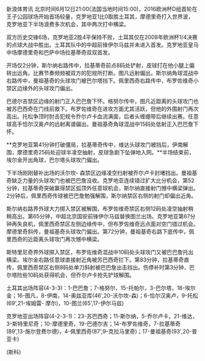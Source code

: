 
新浪体育讯
北京时间6月12日21:00(法国当地时间15:00)，2016欧洲杯D组首轮在王子公园球场开始首场较量，克罗地亚1比0取胜土耳其，摩德里奇打入世界波，克罗地亚下半场浪费多次机会，其中两次打中横梁。

双方历史交锋6场，克罗地亚2胜4平保持不败，土耳其仅在2008年欧洲杯1/4决赛的点球大战中胜出。土耳其队中的中超前锋伊尔马兹并未进入首发。克罗地亚皇马中场摩德里奇和巴萨中场拉基蒂奇双双首发。

开场仅2分钟，斯尔纳右路传中，拉基蒂奇前点8码处铲射，皮球打在他小腿上偏转出远角。比赛节奏频频被双方的犯规所打断。图凡远射偏出。斯尔纳角球混战中右路传中，曼祖基奇的头球攻门被巴尔塔挡下。佩里西奇右路传中，布罗佐维奇小禁区边缘外的头球攻门偏出。


巴德尔吉禁区边缘的射门正入巴巴詹下怀。格努尔传中，图凡近距离的头球攻门也被苏巴西奇在门线前救下。布罗佐维奇在进攻方面尤其活跃，但他的外围射门再次高出。托松争顶时肘击犯规令乔尔卢卡血流满面，后者头缠绷带后继续出赛。任意球高手恰尔汉奥卢的远射离谱偏出。曼祖基奇角球混战中15码处低射正入巴巴詹下怀。


**克罗地亚第41分钟打破僵局，拉基蒂奇传中，维达头球攻门被挡后，伊南解围，摩德里奇25码处迎球半凌空抽射，皮球急剧下坠弹地入网。**半场结束前，埃尔金开出角球，巴尔塔头球攻门偏出。


下半场刚刚替补出场的沃尔坎-
森禁区边缘凌空扫射被乔尔卢卡封堵挡出。曼祖基奇缺乏力量的头球攻门也被巴巴詹没收。克罗地亚连续错过扩大比分机会，第52分钟，拉基蒂奇突破赢得禁区弧顶外任意球机会，斯尔纳直接射门憾中横梁弹出。2分钟后，佩里西奇传球被巴巴詹勉强解围，斯尔纳禁区右侧的射门却偏出近角。


斯尔纳右路界外球大力掷入禁区被解围，布罗佐维奇禁区右侧12码处凌空抽射稍稍高出。第65分钟，中超北京国安前锋伊尔马兹替换图兰出场。克罗地亚第67分钟再失良机，佩里西奇禁区左侧边缘传中，但布罗佐维奇远点面对空门错过机会。摩德里奇斜传，曼祖基奇头球攻门偏出。第72分钟，曼祖基奇右路下底传中，佩里西奇的近距离头球攻门再次憾中横梁。


斯特里尼奇界外球掷入禁区，布罗佐维奇混战中10码处头球攻门又被巴巴詹托出横梁。埃尔金右路任意球直接射近角被苏巴西奇拦下。第83分钟，拉基蒂奇直传，佩里西奇禁区右侧8码处单刀斜射被巴巴詹出击挡出。伤停补时第3分钟，巴尔塔险些10码处获得机会，但乔尔卢卡抢先铲球解围。

土耳其出场阵容(4-3-3)：1-巴巴詹；7-格努尔，15-托帕尔，3-巴尔塔，18-埃尔金；16-图凡，8-伊南，14-奥兹亚库(46',20-沃尔坎-森)；6-恰尔汉奥卢，9-托松(69',21-埃姆雷-
摩尔)，10-图兰(65',17-伊尔马兹)

克罗地亚出场阵容(4-2-3-1)：23-苏巴西奇；11-斯尔纳，5-乔尔卢卡，21-维达，3-斯特里尼奇；10-摩德里奇，19-巴德尔吉；14-布罗佐维奇，7-拉基蒂奇(89',13-施尔登费尔德)，4-佩里西奇(87',9-克拉马里奇)；17-曼祖基奇(93',20-普亚卡)

(斯科)

